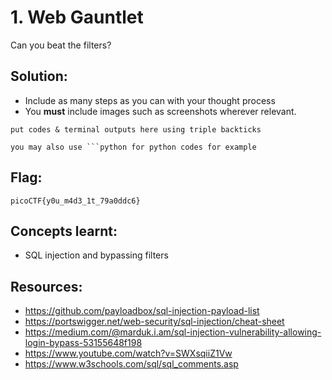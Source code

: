# 1. Web Gauntlet

Can you beat the filters?
## Solution:

- Include as many steps as you can with your thought process
- You **must** include images such as screenshots wherever relevant.

```
put codes & terminal outputs here using triple backticks

you may also use ```python for python codes for example
```

## Flag:

```
picoCTF{y0u_m4d3_1t_79a0ddc6}
```

## Concepts learnt:

- SQL injection and bypassing filters

## Resources:

- https://github.com/payloadbox/sql-injection-payload-list
- https://portswigger.net/web-security/sql-injection/cheat-sheet
- https://medium.com/@marduk.i.am/sql-injection-vulnerability-allowing-login-bypass-53155648f198
- https://www.youtube.com/watch?v=SWXsqiiZ1Vw
- https://www.w3schools.com/sql/sql_comments.asp


